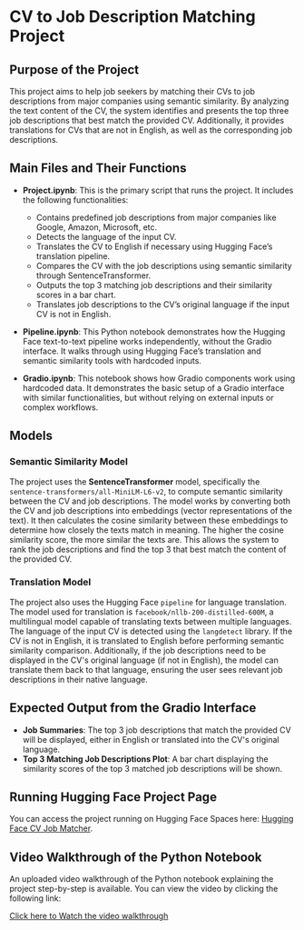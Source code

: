 # CV to Job Description Matching Project

## Purpose of the Project
This project aims to help job seekers by matching their CVs to job descriptions from major companies using semantic similarity. By analyzing the text content of the CV, the system identifies and presents the top three job descriptions that best match the provided CV. Additionally, it provides translations for CVs that are not in English, as well as the corresponding job descriptions.

## Main Files and Their Functions
- **Project.ipynb**: This is the primary script that runs the project. It includes the following functionalities:
  - Contains predefined job descriptions from major companies like Google, Amazon, Microsoft, etc.
  - Detects the language of the input CV.
  - Translates the CV to English if necessary using Hugging Face’s translation pipeline.
  - Compares the CV with the job descriptions using semantic similarity through SentenceTransformer.
  - Outputs the top 3 matching job descriptions and their similarity scores in a bar chart.
  - Translates job descriptions to the CV’s original language if the input CV is not in English.

- **Pipeline.ipynb**: This Python notebook demonstrates how the Hugging Face text-to-text pipeline works independently, without the Gradio interface. It walks through using Hugging Face’s translation and semantic similarity tools with hardcoded inputs.

- **Gradio.ipynb**: This notebook shows how Gradio components work using hardcoded data. It demonstrates the basic setup of a Gradio interface with similar functionalities, but without relying on external inputs or complex workflows.
## Models
### Semantic Similarity Model
The project uses the **SentenceTransformer** model, specifically the `sentence-transformers/all-MiniLM-L6-v2`, to compute semantic similarity between the CV and job descriptions. The model works by converting both the CV and job descriptions into embeddings (vector representations of the text). It then calculates the cosine similarity between these embeddings to determine how closely the texts match in meaning. The higher the cosine similarity score, the more similar the texts are. This allows the system to rank the job descriptions and find the top 3 that best match the content of the provided CV.

### Translation Model
The project also uses the Hugging Face `pipeline` for language translation. The model used for translation is `facebook/nllb-200-distilled-600M`, a multilingual model capable of translating texts between multiple languages. The language of the input CV is detected using the `langdetect` library. If the CV is not in English, it is translated to English before performing semantic similarity comparison. Additionally, if the job descriptions need to be displayed in the CV's original language (if not in English), the model can translate them back to that language, ensuring the user sees relevant job descriptions in their native language.

## Expected Output from the Gradio Interface
- **Job Summaries**: The top 3 job descriptions that match the provided CV will be displayed, either in English or translated into the CV's original language.
- **Top 3 Matching Job Descriptions Plot**: A bar chart displaying the similarity scores of the top 3 matched job descriptions will be shown.

## Running Hugging Face Project Page
You can access the project running on Hugging Face Spaces here: [Hugging Face CV Job Matcher](https://huggingface.co/spaces/Lubna25/cv-job-matcher).

## Video Walkthrough of the Python Notebook
An uploaded video walkthrough of the Python notebook explaining the project step-by-step is available. You can view the video by clicking the following link:

[Click here to Watch the video walkthrough](https://youtu.be/KYMw_W2Xk84)

